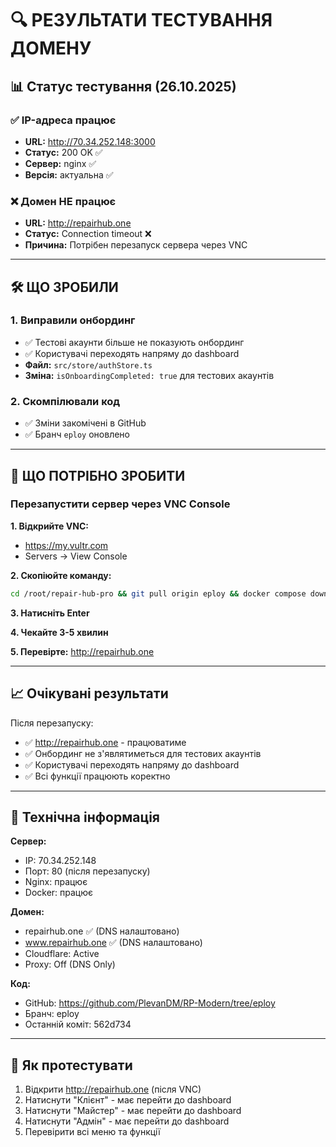 # 🔍 РЕЗУЛЬТАТИ ТЕСТУВАННЯ ДОМЕНУ

## 📊 Статус тестування (26.10.2025)

### ✅ IP-адреса працює
- **URL:** http://70.34.252.148:3000
- **Статус:** 200 OK ✅
- **Сервер:** nginx ✅
- **Версія:** актуальна ✅

### ❌ Домен НЕ працює
- **URL:** http://repairhub.one
- **Статус:** Connection timeout ❌
- **Причина:** Потрібен перезапуск сервера через VNC

---

## 🛠️ ЩО ЗРОБИЛИ

### 1. Виправили онбординг
- ✅ Тестові акаунти більше не показують онбординг
- ✅ Користувачі переходять напряму до dashboard
- **Файл:** `src/store/authStore.ts`
- **Зміна:** `isOnboardingCompleted: true` для тестових акаунтів

### 2. Скомпілювали код
- ✅ Зміни закомічені в GitHub
- ✅ Бранч `eploy` оновлено

---

## 🚀 ЩО ПОТРІБНО ЗРОБИТИ

### Перезапустити сервер через VNC Console

**1. Відкрийте VNC:**
- https://my.vultr.com
- Servers → View Console

**2. Скопіюйте команду:**
```bash
cd /root/repair-hub-pro && git pull origin eploy && docker compose down -v && docker compose build --no-cache && docker compose up -d && sleep 20 && docker compose ps && docker logs repair-hub-pro --tail=50
```

**3. Натисніть Enter**

**4. Чекайте 3-5 хвилин**

**5. Перевірте:** http://repairhub.one

---

## 📈 Очікувані результати

Після перезапуску:
- ✅ http://repairhub.one - працюватиме
- ✅ Онбординг не з'являтиметься для тестових акаунтів
- ✅ Користувачі переходять напряму до dashboard
- ✅ Всі функції працюють коректно

---

## 🔧 Технічна інформація

**Сервер:**
- IP: 70.34.252.148
- Порт: 80 (після перезапуску)
- Nginx: працює
- Docker: працює

**Домен:**
- repairhub.one ✅ (DNS налаштовано)
- www.repairhub.one ✅ (DNS налаштовано)
- Cloudflare: Active
- Proxy: Off (DNS Only)

**Код:**
- GitHub: https://github.com/PlevanDM/RP-Modern/tree/eploy
- Бранч: eploy
- Останній коміт: 562d734

---

## 📝 Як протестувати

1. Відкрити http://repairhub.one (після VNC)
2. Натиснути "Клієнт" - має перейти до dashboard
3. Натиснути "Майстер" - має перейти до dashboard
4. Натиснути "Адмін" - має перейти до dashboard
5. Перевірити всі меню та функції

